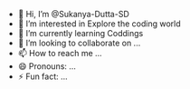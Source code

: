 - 👋 Hi, I’m @Sukanya-Dutta-SD
- 👀 I’m interested in Explore the coding world
- 🌱 I’m currently learning Coddings
- 💞️ I’m looking to collaborate on ...
- 📫 How to reach me ...
- 😄 Pronouns: ...
- ⚡ Fun fact: ...

<!---
Sukanya-Dutta-SD/Sukanya-Dutta-SD is a ✨ special ✨ repository because its `README.md` (this file) appears on your GitHub profile.
You can click the Preview link to take a look at your changes.
--->
